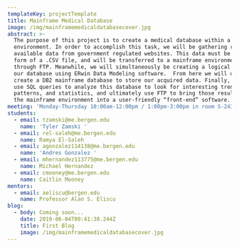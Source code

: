 ```yaml
---
templateKey: projectTemplate
title: Mainframe Medical Database
image: /img/mainframemedicaldatabasecover.jpg
abstract: >-
  The purpose of this project is to create a medical database within a mainframe
  environment. In order to accomplish this task, we will be gathering readily
  available data from government regulated websites. This data must be in the
  form of a .CSV file, and will be transferred to a mainframe environment
  through FTP. Meanwhile, we will simultaneously be creating a logical model of
  our database using ERwin Data Modeling software.  From here we will use DDL to
  create a DB2 mainframe database to store our acquired data. Finally, we will
  use SQL queries to analyze this database to look for interesting trends,
  patterns, and statistics, and ultimately use FTP to bring those results out of
  the mainframe environment into a user-friendly “front-end” software.
meeting: 'Monday-Thursday 10:00am-12:00pm / 1:00pm-3:00pm in room S-243'
students:
  - email: tzamski@me.bergen.edu
    name: 'Tyler Zamski '
  - email: rel-saleh@me.bergen.edu
    name: Ramya El-Saleh
  - email: agonzalez114138@me.bergen.edu
    name: 'Andres Gonzalez '
  - email: mhernandez113775@me.bergen.edu
    name: Michael Hernandez
  - email: cmooney@me.bergen.edu
    name: Caitlin Mooney
mentors:
  - email: aeliscu@bergen.edu
    name: Professor Alan S. Eliscu
blog:
  - body: Coming soon...
    date: 2019-06-04T00:41:38.244Z
    title: First Blog
    image: /img/mainframemedicaldatabasecover.jpg
---
```


